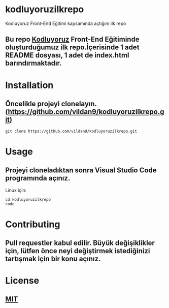 # kodluyoruzilkrepo
Kodluyoruz Front-End Eğitimi kapsamında açtığım ilk repo
## Bu repo [Kodluyoruz](https://www.kodluyoruz.org/) Front-End Eğitiminde oluşturduğumuz ilk repo.İçerisinde 1 adet README dosyası, 1 adet de index.html barındırmaktadır.

# Installation
## Öncelikle projeyi clonelayın.(https://github.com/vildan9/kodluyoruzilkrepo.git)
```
git clone https://github.com/vildan9/kodluyoruzilkrepo.git
```
# Usage
## Projeyi cloneladıktan sonra Visual Studio Code programında açınız.
Linux için:
```
cd kodluyoruzilkrepo
code
```
# Contributing
## Pull requestler kabul edilir. Büyük değişiklikler için, lütfen önce neyi değiştirmek istediğinizi tartışmak için bir konu açınız.
# License
## [MIT](https://choosealicense.com/)
